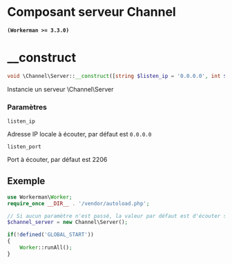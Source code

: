 # Composant serveur Channel

**```(Workerman >= 3.3.0)```**

# __construct 
```php
void \Channel\Server::__construct([string $listen_ip = '0.0.0.0', int $listen_port = 2206])
```

Instancie un serveur \Channel\Server

### Paramètres
``` listen_ip ```

Adresse IP locale à écouter, par défaut est ```0.0.0.0```

``` listen_port ```

Port à écouter, par défaut est 2206

## Exemple

```php
use Workerman\Worker;
require_once __DIR__ . '/vendor/autoload.php';

// Si aucun paramètre n'est passé, la valeur par défaut est d'écouter sur 0.0.0.0:2206
$channel_server = new Channel\Server();

if(!defined('GLOBAL_START'))
{
    Worker::runAll();
}
```
